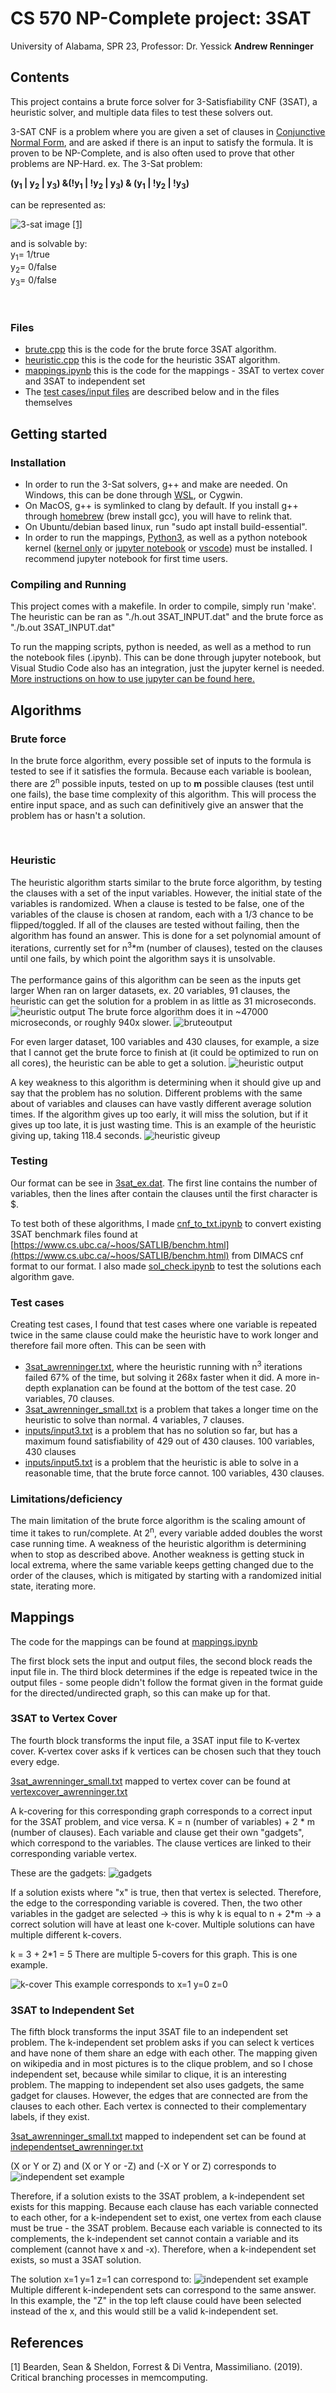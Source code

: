 # CS 570 NP-Complete project: 3SAT
University of Alabama, SPR 23, Professor: Dr. Yessick
**Andrew Renninger**

## **Contents**
This project contains a brute force solver for 3-Satisfiability CNF (3SAT), a heuristic solver, and multiple data files to test these solvers out. 

3-SAT CNF is a problem where you are given a set of clauses in [Conjunctive Normal Form](https://en.wikipedia.org/wiki/Conjunctive_normal_form), and are asked if there is an input to satisfy the formula. It is proven to be NP-Complete, and is also often used to prove that other problems are NP-Hard. 
ex. The 3-Sat problem:

**(y<sub>1</sub> | y<sub>2</sub> | y<sub>3</sub>) &(!y<sub>1</sub> | !y<sub>2</sub> | y<sub>3</sub>) & (y<sub>1</sub> | !y<sub>2</sub> | !y<sub>3</sub>)**

can be represented as:

![3-sat image](images/bool_3sat.png) [[1]](#1)

and is solvable by:    <br>
y<sub>1</sub>= 1/true  <br>
y<sub>2</sub>= 0/false <br>
y<sub>3</sub>= 0/false <br>

<br> 

### Files
- [brute.cpp](brute.cpp) this is the code for the brute force 3SAT algorithm.
- [heuristic.cpp](heuristic.cpp) this is the code for the heuristic 3SAT algorithm.
- [mappings.ipynb](mappings.ipynb) this is the code for the mappings - 3SAT to vertex cover and 3SAT to independent set
- The [test cases/input files](#t) are described below and in the files themselves

## Getting started
### **Installation**
- In order to run the 3-Sat solvers, g++ and make are needed. On Windows, this can be done through [WSL](https://okunhardt.github.io/documents/Installing_WSL.pdf), or Cygwin. 
- On MacOS, g++ is symlinked to clang by default. If you install g++ through [homebrew](https://docs.brew.sh/Installation) (brew install gcc), you will have to relink that.
- On Ubuntu/debian based linux, run "sudo apt install build-essential".
- In order to run the mappings, [Python3](https://www.python.org/downloads/), as well as a python notebook kernel ([kernel only](https://ipython.readthedocs.io/en/stable/install/kernel_install.html) or [jupyter notebook](https://jupyter.org/install) or [vscode](https://code.visualstudio.com/docs/datascience/jupyter-notebooks)) must be installed. I recommend jupyter notebook for first time users.

### **Compiling and Running**
  This project comes with a makefile. In order to compile, simply run 'make'. The heuristic can be ran as "./h.out 3SAT_INPUT.dat" and the brute force as "./b.out 3SAT_INPUT.dat"


To run the mapping scripts, python is needed, as well as a method to run the notebook files (.ipynb). This can be done through jupyter notebook, but Visual Studio Code also has an integration, just the jupyter kernel is needed. [More instructions on how to use jupyter can be found here.](https://www.dataquest.io/blog/jupyter-notebook-tutorial/)

## **Algorithms**
### Brute force
In the brute force algorithm, every possible set of inputs to the formula is tested to see if it satisfies the formula. Because each variable is boolean, there are 2<sup>n</sup> possible inputs, tested on up to **m** possible clauses (test until one fails), the base time complexity of this algorithm. This will process the entire input space, and as such can definitively give an answer that the problem has or hasn't a solution. 

<br>

### Heuristic
The heuristic algorithm starts similar to the brute force algorithm, by testing the clauses with a set of the input variables. However, the initial state of the variables is randomized. When a clause is tested to be false, one of the variables of the clause is chosen at random, each with a 1/3 chance to be flipped/toggled. If all of the clauses are tested without failing, then the algorithm has found an answer. This is done for a set polynomial amount of iterations, currently set for n<sup>3</sup>*m (number of clauses), tested on the clauses until one fails, by which point the algorithm says it is unsolvable. <br>
<br> The performance gains of this algorithm can be seen as the inputs get larger
When ran on larger datasets, ex. 20 variables, 91 clauses, the heuristic can get the solution for a problem in as little as 31 microseconds. ![heuristic output](images/heuristicoutput.png)
The brute force algorithm does it in ~47000 microseconds, or roughly 940x slower. ![bruteoutput](images/bruteoutput.png)

For even larger dataset, 100 variables and 430 clauses, for example, a size that I cannot get the brute force to finish at (it could be optimized to run on all cores), the heuristic can be able to get a solution. ![heuristic output](images/heuristicbig.png)

A key weakness to this algorithm is determining when it should give up and say that the problem has no solution. Different problems with the same about of variables and clauses can have vastly different average solution times. If the algorithm gives up too early, it will miss the solution, but if it gives up too late, it is just wasting time. This is an example of the heuristic giving up, taking 118.4 seconds. ![heuristic giveup](images/heuristicno.png)

### Testing

Our format can be see in [3sat_ex.dat](3sat_ex.dat). The first line contains the number of variables, then the lines after contain the clauses until the first character is $.

To test both of these algorithms, I made [cnf_to_txt.ipynb](cnf_to_txt.ipynb) to convert existing 3SAT benchmark files found at [https://www.cs.ubc.ca/~hoos/SATLIB/benchm.html](https://www.cs.ubc.ca/~hoos/SATLIB/benchm.html) from DIMACS cnf format to our format. I also made [sol_check.ipynb](sol_check.ipynb) to test the solutions each algorithm gave.

### <a id="t">Test cases</a> 
Creating test cases, I found that test cases where one variable is repeated twice in the same clause could make the heuristic have to work longer and therefore fail more often. This can be seen with 
- [3sat_awrenninger.txt](3sat_awrenninger.txt), where the heuristic running with n<sup>3</sup> iterations failed 67% of the time, but solving it 268x faster when it did. A more in-depth explanation can be found at the bottom of the test case. 20 variables, 70 clauses.
- [3sat_awrenninger_small.txt](3sat_awrenninger_small.txt) is a problem that takes a longer time on the heuristic to solve than normal. 4 variables, 7 clauses.
- [inputs/input3.txt](inputs/input3.txt) is a problem that has no solution so far, but has a maximum found satisfiability of 429 out of 430 clauses. 100 variables, 430 clauses
- [inputs/input5.txt](inputs/input5.txt) is a problem that the heuristic is able to solve in a reasonable time, that the brute force cannot. 100 variables, 430 clauses.

### Limitations/deficiency
The main limitation of the brute force algorithm is the scaling amount of time it takes to run/complete. At 2<sup>n</sup>, every variable added doubles the worst case running time. 
A weakness of the heuristic algorithm is determining when to stop as described above. Another weakness is getting stuck in local extrema, where the same variable keeps getting changed due to the order of the clauses, which is mitigated by starting with a randomized initial state, iterating more. 


## Mappings
The code for the mappings can be found at [mappings.ipynb](mappings.ipynb)

The first block sets the input and output files, the second block reads the input file in.
The third block determines if the edge is repeated twice in the output files - some people didn't follow the format given in the format guide for the directed/undirected graph, so this can make up for that. 

### **3SAT to Vertex Cover**

The fourth block transforms the input file, a 3SAT input file to K-vertex cover. K-vertex cover asks if k vertices can be chosen such that they touch every edge. 

[3sat_awrenninger_small.txt](3sat_awrenninger_small.txt) mapped to vertex cover can be found at [vertexcover_awrenninger.txt](vertexcover_awrenninger.txt) 

A k-covering for this corresponding graph corresponds to a correct input for the 3SAT problem, and vice versa. K = n (number of variables) + 2 * m (number of clauses). Each variable and clause get their own "gadgets", which correspond to the variables. The clause vertices are linked to their corresponding variable vertex.

These are the gadgets:
![gadgets](images/image1.png)

If a solution exists where "x" is true, then that vertex is selected. Therefore, the edge to the corresponding variable is covered. Then, the two other variables in the gadget are selected -> this is why k is equal to n + 2*m -> a correct solution will have at least one k-cover. Multiple solutions can have multiple different k-covers.

k = 3 + 2*1 = 5
There are multiple 5-covers for this graph. This is one example.

![k-cover](images/image3.png)
This example corresponds to x=1 y=0 z=0



### **3SAT to Independent Set**

The fifth block transforms the input 3SAT file to an independent set problem. The k-independent set problem asks if you can select k vertices and have none of them share an edge with each other.
The mapping given on wikipedia and in most pictures is to the clique problem, and so I chose independent set, because while similar to clique, it is an interesting problem.
The mapping to independent set also uses gadgets, the same gadget for clauses. However, the edges that are connected are from the clauses to each other. Each vertex is connected to their complementary labels, if they exist.

[3sat_awrenninger_small.txt](3sat_awrenninger_small.txt) mapped to independent set can be found at [independentset_awrenninger.txt](independentset_awrenninger.txt) 

(X or Y or Z) and (X or Y or -Z) and (-X or Y or Z) corresponds to
![independent set example](images/image4.png)

Therefore, if a solution exists to the 3SAT problem, a k-independent set exists for this mapping. Because each clause has each variable connected to each other, for a k-independent set to exist, one vertex from each clause must be true - the 3SAT problem. Because each variable is connected to its complements, the k-independent set cannot contain a variable and its complement (cannot have x and -x). Therefore, when a k-independent set exists, so must a 3SAT solution.

The solution x=1 y=1 z=1 can correspond to: 
![independent set example](images/image5.png)
Multiple different k-independent sets can correspond to the same answer. In this example, the "Z" in the top left clause could have been selected instead of the x, and this would still be a valid k-independent set.

## References
<a id="1">[1]</a> 
Bearden, Sean & Sheldon, Forrest & Di Ventra, Massimiliano. (2019). Critical branching processes in memcomputing. 